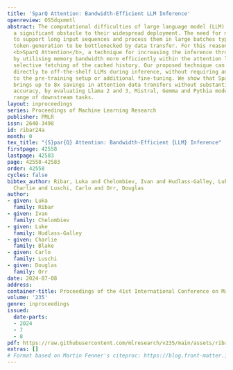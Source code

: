 ```yaml
---
title: 'SparQ Attention: Bandwidth-Efficient LLM Inference'
openreview: OS5dqxmmtl
abstract: The computational difficulties of large language model (LLM) inference remain
  a significant obstacle to their widespread deployment. The need for many applications
  to support long input sequences and process them in large batches typically causes
  token-generation to be bottlenecked by data transfer. For this reason, we introduce
  <b>SparQ Attention</b>, a technique for increasing the inference throughput of LLMs
  by utilising memory bandwidth more efficiently within the attention layers, through
  selective fetching of the cached history. Our proposed technique can be applied
  directly to off-the-shelf LLMs during inference, without requiring any modification
  to the pre-training setup or additional fine-tuning. We show that SparQ Attention
  brings up to 8x savings in attention data transfers without substantial drops in
  accuracy, by evaluating Llama 2 and 3, Mistral, Gemma and Pythia models on a wide
  range of downstream tasks.
layout: inproceedings
series: Proceedings of Machine Learning Research
publisher: PMLR
issn: 2640-3498
id: ribar24a
month: 0
tex_title: "{S}par{Q} Attention: Bandwidth-Efficient {LLM} Inference"
firstpage: 42558
lastpage: 42583
page: 42558-42583
order: 42558
cycles: false
bibtex_author: Ribar, Luka and Chelombiev, Ivan and Hudlass-Galley, Luke and Blake,
  Charlie and Luschi, Carlo and Orr, Douglas
author:
- given: Luka
  family: Ribar
- given: Ivan
  family: Chelombiev
- given: Luke
  family: Hudlass-Galley
- given: Charlie
  family: Blake
- given: Carlo
  family: Luschi
- given: Douglas
  family: Orr
date: 2024-07-08
address:
container-title: Proceedings of the 41st International Conference on Machine Learning
volume: '235'
genre: inproceedings
issued:
  date-parts:
  - 2024
  - 7
  - 8
pdf: https://raw.githubusercontent.com/mlresearch/v235/main/assets/ribar24a/ribar24a.pdf
extras: []
# Format based on Martin Fenner's citeproc: https://blog.front-matter.io/posts/citeproc-yaml-for-bibliographies/
---
```

